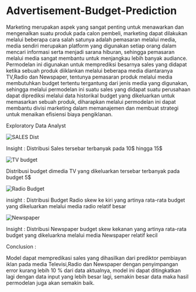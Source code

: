 # Advertisement-Budget-Prediction
Marketing merupakan aspek yang sangat penting untuk menawarkan dan mengenalkan suatu produk pada calon pembeli, marketing dapat dilakukan melalui beberapa cara salah satunya adalah pemasaran melalui media, media sendiri merupakan platform yang digunakan setiap orang dalam mencari informasi serta menjadi sarana hiburan, sehingga pemasaran melalui media sangat membantu untuk menjangkau lebih banyak audiance.
Permodelan ini digunakan untuk memprediksi besarnya sales yang didapat ketika sebuah produk diiklankan melalui beberapa media diantaranya TV,Radio dan Newspaper, tentunya pemasaran produk melalui media membutuhkan budget tertentu tergantung dari jenis media yang digunakan, sehingga melalui permodelan ini suatu sales yang didapat suatu perusahaan dapat diprediksi melalui  data historikal budget yang dikeluarkan untuk memasarkan sebuah produk, diharapkan melalui permodelan ini dapat membantu divisi marketing dalam memanajemen dan membuat strategi untuk menaikan efisiensi biaya pengiklanan.

Exploratory Data Analyst

![SALES Dist](https://user-images.githubusercontent.com/101881998/170608997-577cce1a-a28b-444d-8abf-757ea6fccb64.PNG)

Insight :
Distribusi Sales tersebar terbanyak pada 10$ hingga 15$

![TV budget](https://user-images.githubusercontent.com/101881998/170609136-7396f1fc-2cdd-4017-a717-df95b0401ace.PNG)

Distribusi budget dimedia TV yang dikeluarkan tersebar terbanyak pada budget 5$

![Radio Budget](https://user-images.githubusercontent.com/101881998/170609248-b8e81141-5aac-4d08-8dbe-b9874814c49c.PNG)

insight :
Distribusi Budget Radio skew ke kiri yang artinya rata-rata budget yang dikeluarkan melalui media radio relatif besar

![Newspaper](https://user-images.githubusercontent.com/101881998/170609363-6b7177b4-0868-4382-bdcc-5da1f4964ec4.PNG)

Insight :
Distribusi Newspaper budget skew kekanan yang artinya rata-rata budget yang dikeluarkna melalui media Newspaper relatif kecil

Conclusion :

Model dapat mempredikasi sales yang dihasilkan dari prediktor pembiayan iklan pada media Televisi,Radio dan Newspaper dengan penyimpangan error kurang lebih 10 % dari data aktualnya, model ini dapat ditingkatkan lagi dengan data input yang lebih besar lagi, semakin besar data  maka hasil permodelan juga akan semakin baik. 
